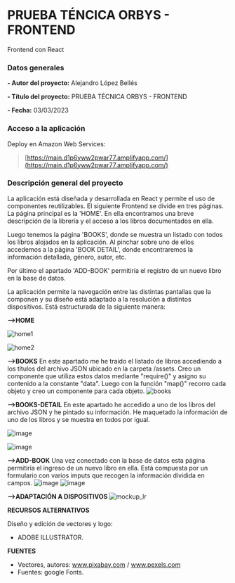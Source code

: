 # PRUEBA TÉNCICA ORBYS - FRONTEND
Frontend con React

### Datos generales

**- Autor del proyecto:** Alejandro López Bellés

**- Título del proyecto:** PRUEBA TÉCNICA ORBYS - FRONTEND

**- Fecha:** 03/03/2023

 ### Acceso a la aplicación
 
 Deploy en Amazon Web Services:

> [https://main.d1p6yww2pwar77.amplifyapp.com/](https://main.d1p6yww2pwar77.amplifyapp.com/)


 ### Descripción general del proyecto 

La aplicación está diseñada y desarrollada en React y permite el uso de componentes reutilizables. El siguiente Frontend se divide en tres páginas. 
La página principal es la 'HOME'. En ella encontramos una breve descripción de la librería y el acceso a los libros documentados en ella. 

Luego tenemos la página 'BOOKS', donde se muestra un listado con todos los libros alojados en la aplicación. Al pinchar sobre uno de ellos accedemos a la página 'BOOK DETAIL', donde encontraremos la información detallada, género, autor, etc. 

Por último el apartado 'ADD-BOOK' permitiría el registro de un nuevo libro en la base de datos. 

La aplicación permite la navegación entre las distintas pantallas que la componen y su diseño está adaptado a la resolución a distintos dispositivos. Está estructurada de la siguiente manera:

**-->HOME** 

![home1](https://user-images.githubusercontent.com/113507322/222691062-0efbbad0-3aed-47aa-ad6d-aae2b4cc230a.png)

![home2](https://user-images.githubusercontent.com/113507322/222691042-007f4689-d9b2-47c3-bedb-53ab6ffddd95.png)

**-->BOOKS** 
En este apartado me he traido el listado de libros accediendo a los títulos del archivo JSON ubicado en la carpeta /assets. Creo un componente que utiliza estos datos mediante "require()" y asigno su contenido a la constante "data". Luego con la función "map()" recorro cada objeto y creo un componente para cada objeto. 
![books](https://user-images.githubusercontent.com/113507322/222691566-b6938ca1-d358-47fc-9c3b-22156190c655.png)

**-->BOOKS-DETAIL** 
En este apartado he accedido a uno de los libros del archivo JSON y he pintado su información. He maquetado la información de uno de los libros y se muestra en todos por igual. 

![image](https://user-images.githubusercontent.com/113507322/222692106-57ba4200-5678-4e57-8ac3-5b704207a040.png)

![image](https://user-images.githubusercontent.com/113507322/222692204-59df21e4-ca78-4fef-874f-7a311c9ae337.png)

**-->ADD-BOOK** 
Una vez conectado con la base de datos esta página permitiría el ingreso de un nuevo libro en ella. Está compuesta por un formulario con varios imputs que recogen la información dividida en campos. 
![image](https://user-images.githubusercontent.com/113507322/222692429-1d4cee12-e922-4c01-9084-394c5942c66d.png)
![image](https://user-images.githubusercontent.com/113507322/222692557-90228327-5a17-4443-8636-de3d0218819c.png)

**-->ADAPTACIÓN A DISPOSITIVOS**
![mockup_lr](https://user-images.githubusercontent.com/113507322/222693050-088cec3d-dd6a-4a9f-946f-954b3cec7dd4.png)

**RECURSOS ALTERNATIVOS**

Diseño y edición de vectores y logo:
  - ADOBE ILLUSTRATOR. 

**FUENTES**

- Vectores, autores:  www.pixabay.com / www.pexels.com
- Fuentes: google Fonts. 

